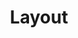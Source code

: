 ---
title: Layout
category: Components
description: Layout components are used to create layouts.
---